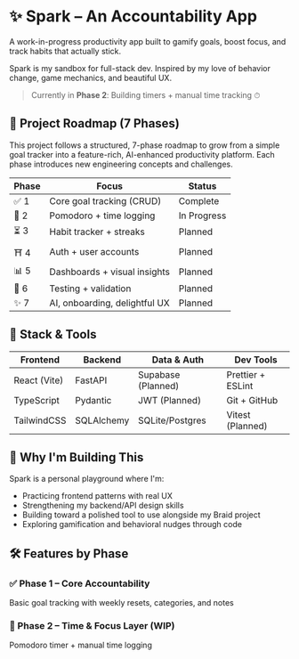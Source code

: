 # ✨ Spark – An Accountability App

A work-in-progress productivity app built to gamify goals, boost focus, and track habits that actually stick.  

Spark is my sandbox for full-stack dev. Inspired by my love of behavior change, game mechanics, and beautiful UX.

> Currently in **Phase 2**: Building timers + manual time tracking ⏱



## 🧭 Project Roadmap (7 Phases)

This project follows a structured, 7-phase roadmap to grow from a simple goal tracker into a feature-rich, AI-enhanced productivity platform. Each phase introduces new engineering concepts and challenges.

| Phase | Focus                              | Status     |
|-------|-------------------------------------|------------|
| ✅ 1   | Core goal tracking (CRUD)          | Complete   |
| 🔨 2   | Pomodoro + time logging            | In Progress |
| ⏳ 3   | Habit tracker + streaks            | Planned    |
| ⛩️ 4   | Auth + user accounts               | Planned    |
| 📊 5   | Dashboards + visual insights       | Planned    |
| 🧪 6   | Testing + validation               | Planned    |
| ✨ 7   | AI, onboarding, delightful UX      | Planned    |


## 🔧 Stack & Tools

| Frontend       | Backend       | Data & Auth      | Dev Tools       |
|----------------|---------------|------------------|------------------|
| React (Vite)   | FastAPI       | Supabase (Planned) | Prettier + ESLint |
| TypeScript     | Pydantic      | JWT (Planned)    | Git + GitHub     |
| TailwindCSS    | SQLAlchemy    | SQLite/Postgres  | Vitest (Planned) |



## 🧠 Why I'm Building This

Spark is a personal playground where I'm:
- Practicing frontend patterns with real UX
- Strengthening my backend/API design skills
- Building toward a polished tool to use alongside my Braid project
- Exploring gamification and behavioral nudges through code


## 🛠 Features by Phase

### ✅ Phase 1 – Core Accountability
Basic goal tracking with weekly resets, categories, and notes  


### 🔨 Phase 2 – Time & Focus Layer (WIP)
Pomodoro timer + manual time logging  


